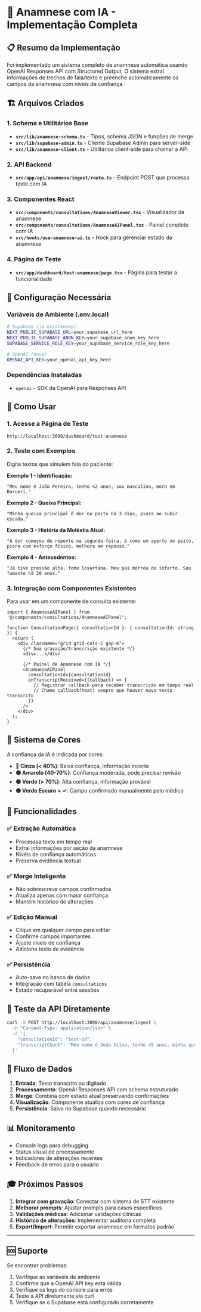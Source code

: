# 🧠 Anamnese com IA - Implementação Completa

## 📋 Resumo da Implementação

Foi implementado um sistema completo de anamnese automática usando OpenAI Responses API com Structured Output. O sistema extrai informações de trechos de fala/texto e preenche automaticamente os campos da anamnese com níveis de confiança.

## 🏗️ Arquivos Criados

### 1. Schema e Utilitários Base
- **`src/lib/anamnese-schema.ts`** - Tipos, schema JSON e funções de merge
- **`src/lib/supabase-admin.ts`** - Cliente Supabase Admin para server-side
- **`src/lib/anamnese-client.ts`** - Utilitários client-side para chamar a API

### 2. API Backend
- **`src/app/api/anamnese/ingest/route.ts`** - Endpoint POST que processa texto com IA

### 3. Componentes React
- **`src/components/consultations/AnamneseViewer.tsx`** - Visualizador da anamnese
- **`src/components/consultations/AnamneseAIPanel.tsx`** - Painel completo com IA
- **`src/hooks/use-anamnese-ai.ts`** - Hook para gerenciar estado da anamnese

### 4. Página de Teste
- **`src/app/dashboard/test-anamnese/page.tsx`** - Página para testar a funcionalidade

## 🔧 Configuração Necessária

### Variáveis de Ambiente (.env.local)
```bash
# Supabase (já existentes)
NEXT_PUBLIC_SUPABASE_URL=your_supabase_url_here
NEXT_PUBLIC_SUPABASE_ANON_KEY=your_supabase_anon_key_here
SUPABASE_SERVICE_ROLE_KEY=your_supabase_service_role_key_here

# OpenAI (nova)
OPENAI_API_KEY=your_openai_api_key_here
```

### Dependências Instaladas
- `openai` - SDK da OpenAI para Responses API

## 🎯 Como Usar

### 1. Acesse a Página de Teste
```
http://localhost:3000/dashboard/test-anamnese
```

### 2. Teste com Exemplos
Digite textos que simulem fala do paciente:

**Exemplo 1 - Identificação:**
```
"Meu nome é João Pereira, tenho 42 anos, sou masculino, moro em Barueri."
```

**Exemplo 2 - Queixa Principal:**
```
"Minha queixa principal é dor no peito há 3 dias, piora ao subir escada."
```

**Exemplo 3 - História da Moléstia Atual:**
```
"A dor começou de repente na segunda-feira, é como um aperto no peito, piora com esforço físico, melhora em repouso."
```

**Exemplo 4 - Antecedentes:**
```
"Já tive pressão alta, tomo losartana. Meu pai morreu de infarto. Sou fumante há 20 anos."
```

### 3. Integração com Componentes Existentes

Para usar em um componente de consulta existente:

```tsx
import { AnamneseAIPanel } from '@/components/consultations/AnamneseAIPanel';

function ConsultationPage({ consultationId }: { consultationId: string }) {
  return (
    <div className="grid grid-cols-2 gap-6">
      {/* Sua gravação/transcrição existente */}
      <div>...</div>
      
      {/* Painel de Anamnese com IA */}
      <AnamneseAIPanel 
        consultationId={consultationId}
        onTranscriptReceived={(callback) => {
          // Registrar callback para receber transcrição em tempo real
          // Chame callback(text) sempre que houver novo texto transcrito
        }}
      />
    </div>
  );
}
```

## 🎨 Sistema de Cores

A confiança da IA é indicada por cores:

- **🔴 Cinza (< 40%)**: Baixa confiança, informação incerta
- **🟡 Amarelo (40-70%)**: Confiança moderada, pode precisar revisão
- **🟢 Verde (> 70%)**: Alta confiança, informação provável
- **🟢 Verde Escuro + ✓**: Campo confirmado manualmente pelo médico

## 🚀 Funcionalidades

### ✅ Extração Automática
- Processsa texto em tempo real
- Extrai informações por seção da anamnese
- Nivéis de confiança automáticos
- Preserva evidência textual

### ✅ Merge Inteligente
- Não sobrescreve campos confirmados
- Atualiza apenas com maior confiança
- Mantém histórico de alterações

### ✅ Edição Manual
- Clique em qualquer campo para editar
- Confirme campos importantes
- Ajuste níveis de confiança
- Adicione texto de evidência

### ✅ Persistência
- Auto-save no banco de dados
- Integração com tabela `consultations`
- Estado recuperável entre sessões

## 🧪 Teste da API Diretamente

```bash
curl -X POST http://localhost:3000/api/anamnese/ingest \
  -H "Content-Type: application/json" \
  -d '{
    "consultationId": "test-id",
    "transcriptChunk": "Meu nome é João Silva, tenho 45 anos, minha queixa é dor de cabeça há 2 semanas"
  }'
```

## 🔄 Fluxo de Dados

1. **Entrada**: Texto transcrito ou digitado
2. **Processamento**: OpenAI Responses API com schema estruturado
3. **Merge**: Combina com estado atual preservando confirmações
4. **Visualização**: Componente atualiza com cores de confiança
5. **Persistência**: Salva no Supabase quando necessário

## 📊 Monitoramento

- Console logs para debugging
- Status visual de processamento
- Indicadores de alterações recentes
- Feedback de erros para o usuário

## 🎓 Próximos Passos

1. **Integrar com gravação**: Conectar com sistema de STT existente
2. **Melhorar prompts**: Ajustar prompts para casos específicos
3. **Validações médicas**: Adicionar validações clínicas
4. **Histórico de alterações**: Implementar auditoria completa
5. **Export/Import**: Permitir exportar anamnese em formatos padrão

---

## 🆘 Suporte

Se encontrar problemas:

1. Verifique as variáveis de ambiente
2. Confirme que a OpenAI API key está válida
3. Verifique os logs do console para erros
4. Teste a API diretamente via curl
5. Verifique se o Supabase está configurado corretamente

